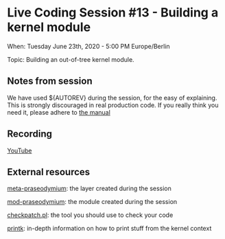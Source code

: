 # Live Coding Session #13 - Building a kernel module

When: Tuesday June 23th, 2020 - 5:00 PM Europe/Berlin

Topic: Building an out-of-tree kernel module.

## Notes from session

We have used ${AUTOREV} during the session, for the easy of explaining. This is strongly discouraged in real production code. If you really think you need it, please adhere to [the manual](https://www.yoctoproject.org/docs/3.1/ref-manual/ref-manual.html#var-AUTOREV)

## Recording

[YouTube](https://youtu.be/zYyE-xah7jg)

## External resources

[meta-praseodymium](https://github.com/TheYoctoJester/meta-praseodymium): the layer created during the session

[mod-praseodymium](https://github.com/TheYoctoJester/mod-praseodymium): the module created during the session

[checkpatch.pl](https://github.com/torvalds/linux/blob/master/scripts/checkpatch.pl): the tool you should use to check your code

[printk](https://www.kernel.org/doc/html/latest/core-api/printk-basics.html): in-depth information on how to print stuff from the kernel context